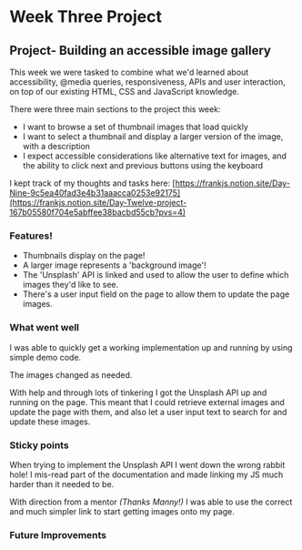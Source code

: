 # Week Three Project

## Project- Building an accessible image gallery

This week we were tasked to combine what we'd learned about accessibility, @media queries, responsiveness, APIs and user interaction, on top of our existing HTML, CSS and JavaScript knowledge.

There were three main sections to the project this week:

- I want to browse a set of thumbnail images that load quickly
- I want to select a thumbnail and display a larger version of the image, with a description
- I expect accessible considerations like alternative text for images, and the ability to click next and previous buttons using the keyboard

I kept track of my thoughts and tasks here: [https://frankjs.notion.site/Day-Nine-9c5ea40fad3e4b31aaacca0253e92175](https://frankjs.notion.site/Day-Twelve-project-167b05580f704e5abffee38bacbd55cb?pvs=4)

### Features!

- Thumbnails display on the page!
- A larger image represents a 'background image'!
- The 'Unsplash' API is linked and used to allow the user to define which images they'd like to see.
- There's a user input field on the page to allow them to update the page images.

### What went well

I was able to quickly get a working implementation up and running by using simple demo code.

The images changed as needed.

With help and through lots of tinkering I got the Unsplash API up and running on the page. This meant that I could retrieve external images and update the page with them, and also let a user input text to search for and update these images.

### Sticky points

When trying to implement the Unsplash API I went down the wrong rabbit hole! I mis-read part of the documentation and made linking my JS much harder than it needed to be.

With direction from a mentor _(Thanks Manny!)_ I was able to use the correct and much simpler link to start getting images onto my page.

### Future Improvements
